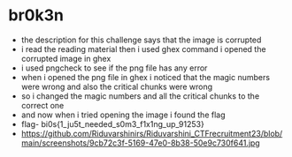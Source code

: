 # br0k3n
- the description for this challenge says that the image is corrupted
- i read the reading material then i used ghex command i opened the corrupted image in ghex
- i used pngcheck to see if the png file has any error
- when i opened the png file in ghex i noticed that the magic numbers were wrong and also the critical chunks were wrong
- so i changed the magic numbers and all the critical chunks to the correct one
- and now when i tried opening the image i found the flag
- flag- bi0s{1_ju5t_needed_s0m3_f1x1ng_up_91253}
- https://github.com/Riduvarshinirs/Riduvarshini_CTFrecruitment23/blob/main/screenshots/9cb72c3f-5169-47e0-8b38-50e9c730f641.jpg

